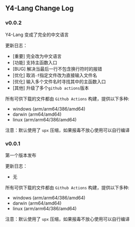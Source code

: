 ## Y4-Lang Change Log

### v0.0.2

Y4-Lang 变成了完全的中文语言

更新日志：

- [重要] 完全改为中文语言
- [功能] 支持主函数入口
- [BUG] 解决当最后一行不包含换行符时的报错
- [优化] 取消`-f`指定文件改为直接输入文件名
- [优化] 输入多个文件名时寻找其中的主函数入口
- [其他] 升级了多个`github actions`版本

所有可供下载的文件都由 `Github Actions` 构建，提供以下多种:

- windows (arm/arm64/386/amd64)
- darwin (arm64/amd64)
- linux (arm/arm64/386/amd64)

注意：默认使用了 `upx` 压缩，如果报毒不放心使用可以自行编译

### v0.0.1

第一个版本发布

更新日志：

- 无

所有可供下载的文件都由 `Github Actions` 构建，提供以下多种:

- windows (arm/arm64/386/amd64)
- darwin (arm64/amd64)
- linux (arm/arm64/386/amd64)

注意：默认使用了 `upx` 压缩，如果报毒不放心使用可以自行编译